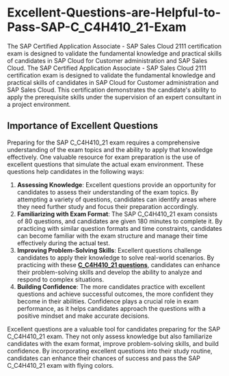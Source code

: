 # Excellent-Questions-are-Helpful-to-Pass-SAP-C_C4H410_21-Exam
The SAP Certified Application Associate - SAP Sales Cloud 2111 certification exam is designed to validate the fundamental knowledge and practical skills of candidates in SAP Cloud for Customer administration and SAP Sales Cloud.
The SAP Certified Application Associate - SAP Sales Cloud 2111 certification exam is designed to validate the fundamental knowledge and practical skills of candidates in SAP Cloud for Customer administration and SAP Sales Cloud. This certification demonstrates the candidate's ability to apply the prerequisite skills under the supervision of an expert consultant in a project environment.

## Importance of Excellent Questions

Preparing for the SAP C_C4H410_21 exam requires a comprehensive understanding of the exam topics and the ability to apply that knowledge effectively. One valuable resource for exam preparation is the use of excellent questions that simulate the actual exam environment. These questions help candidates in the following ways:

1. **Assessing Knowledge**: Excellent questions provide an opportunity for candidates to assess their understanding of the exam topics. By attempting a variety of questions, candidates can identify areas where they need further study and focus their preparation accordingly.
2. **Familiarizing with Exam Format**: The SAP C_C4H410_21 exam consists of 80 questions, and candidates are given 180 minutes to complete it. By practicing with similar question formats and time constraints, candidates can become familiar with the exam structure and manage their time effectively during the actual test.
3. **Improving Problem-Solving Skills**: Excellent questions challenge candidates to apply their knowledge to solve real-world scenarios. By practicing with these **[C_C4H410_21 questions](https://www.dumpsinfo.com/exam/c_c4h410_21/)**, candidates can enhance their problem-solving skills and develop the ability to analyze and respond to complex situations.
4. **Building Confidence**: The more candidates practice with excellent questions and achieve successful outcomes, the more confident they become in their abilities. Confidence plays a crucial role in exam performance, as it helps candidates approach the questions with a positive mindset and make accurate decisions.

Excellent questions are a valuable tool for candidates preparing for the SAP C_C4H410_21 exam. They not only assess knowledge but also familiarize candidates with the exam format, improve problem-solving skills, and build confidence. By incorporating excellent questions into their study routine, candidates can enhance their chances of success and pass the SAP C_C4H410_21 exam with flying colors.
